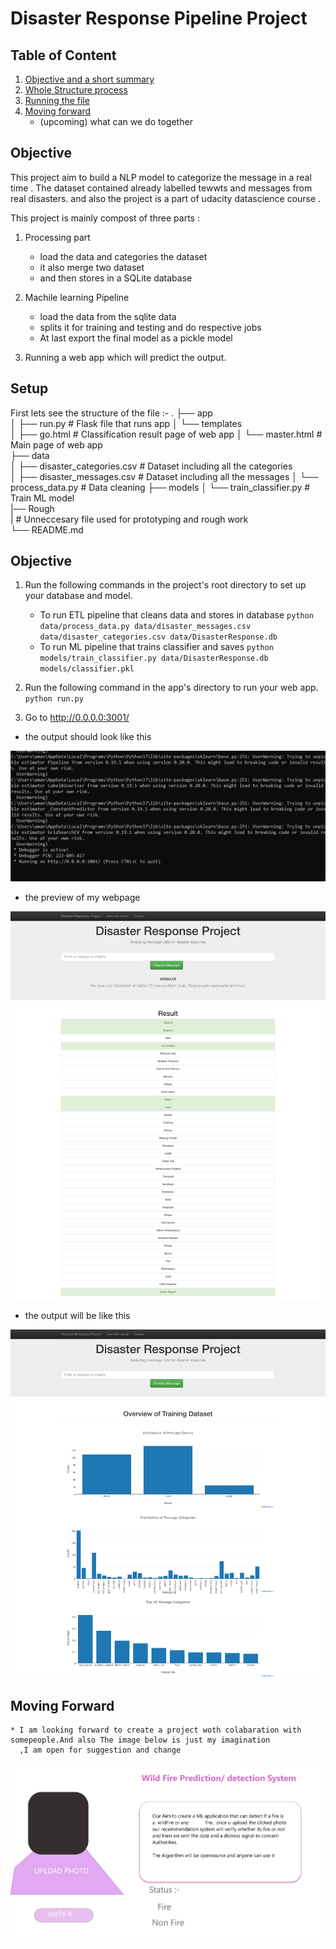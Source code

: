 # Disaster Response Pipeline Project

## Table of Content

 1. [Objective and a short summary](#objective)
 2. [Whole Structure process](#setup) 
 3. [Running the file](#run)
 4. [Moving forward](#forward) 
     * (upcoming) what  can we do together 


<a name="objective"></a>
## Objective 

This project aim to build a NLP model to categorize the message in a real time .
The dataset contained already labelled tewwts and messages from real disasters.
and also the project is a part of udacity datascience course .

This project is mainly compost of three parts :
 
 1. Processing part
    * load the data and categories the dataset
    * it also merge two dataset
    * and then stores in a SQLite database

2. Machile learning Pipeline 
    * load the data from the sqlite data 
    * splits it for training and testing and do respective jobs 
    * At last export the final model as a pickle model 

3. Running a web app which will predict the output.  

<a name = "setup" ></a>
## Setup 

First lets see the structure of the file :-
.
    ├── app     
    │   ├── run.py                           # Flask file that runs app
    │   └── templates   
    │       ├── go.html                      # Classification result page of web app
    │       └── master.html                  # Main page of web app    
    ├── data                   
    │   ├── disaster_categories.csv          # Dataset including all the categories  
    │   ├── disaster_messages.csv            # Dataset including all the messages
    │   └── process_data.py                  # Data cleaning
    ├── models
    │   └── train_classifier.py              # Train ML model  
    |── Rough  
    |                              # Unneccesary file used for prototyping and rough work          
    └── README.md

<a name ="run"></a>
## Objective 
 

1. Run the following commands in the project's root directory to set up your database and model.

    - To run ETL pipeline that cleans data and stores in database
        `python data/process_data.py data/disaster_messages.csv data/disaster_categories.csv data/DisasterResponse.db`
    - To run ML pipeline that trains classifier and saves
        `python models/train_classifier.py data/DisasterResponse.db models/classifier.pkl`

2. Run the following command in the app's directory to run your web app.
    `python run.py`

3. Go to http://0.0.0.0:3001/

* the output should look like this 

![ScreenShot](output.png)



* the preview of my webpage

![(Screenshot)](prediction.png)

* the output will be like this

![(Screenshot)](graph.png)



<a name = "forward" > </a>
## Moving Forward

    * I am looking forward to create a project woth colabaration with somepeople.And also The image below is just my imagination
      ,I am open for suggestion and change

!["Screenshot"](web_future.png)